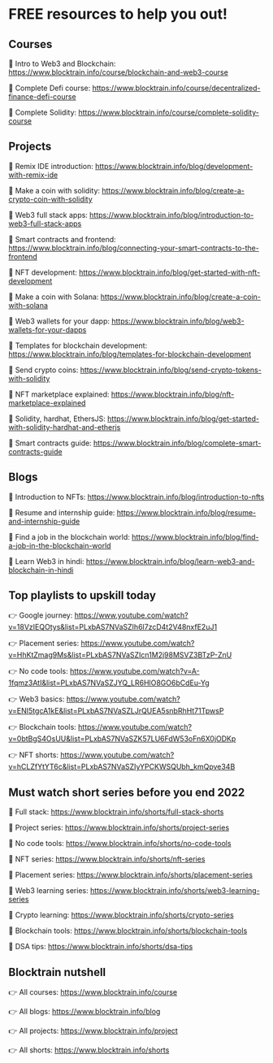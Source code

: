# FREE resources to help you out!

## Courses
📘 Intro to Web3 and Blockchain: https://www.blocktrain.info/course/blockchain-and-web3-course 

📘 Complete Defi course: https://www.blocktrain.info/course/decentralized-finance-defi-course  

📘 Complete Solidity: https://www.blocktrain.info/course/complete-solidity-course 

## Projects

📌 Remix IDE introduction: https://www.blocktrain.info/blog/development-with-remix-ide

📌 Make a coin with solidity: https://www.blocktrain.info/blog/create-a-crypto-coin-with-solidity 

📌 Web3 full stack apps: https://www.blocktrain.info/blog/introduction-to-web3-full-stack-apps 

📌 Smart contracts and frontend: https://www.blocktrain.info/blog/connecting-your-smart-contracts-to-the-frontend 

📌 NFT development: https://www.blocktrain.info/blog/get-started-with-nft-development 

📌 Make a coin with Solana: https://www.blocktrain.info/blog/create-a-coin-with-solana 

📌 Web3 wallets for your dapp: https://www.blocktrain.info/blog/web3-wallets-for-your-dapps 

📌 Templates for blockchain development: https://www.blocktrain.info/blog/templates-for-blockchain-development 

📌 Send crypto coins: https://www.blocktrain.info/blog/send-crypto-tokens-with-solidity 

📌 NFT marketplace explained: https://www.blocktrain.info/blog/nft-marketplace-explained 

📌 Solidity, hardhat, EthersJS: https://www.blocktrain.info/blog/get-started-with-solidity-hardhat-and-etherjs 

📌 Smart contracts guide: https://www.blocktrain.info/blog/complete-smart-contracts-guide 


## Blogs

📘 Introduction to NFTs: https://www.blocktrain.info/blog/introduction-to-nfts

📘 Resume and internship guide: https://www.blocktrain.info/blog/resume-and-internship-guide 

📘 Find a job in the blockchain world: https://www.blocktrain.info/blog/find-a-job-in-the-blockchain-world 

📘 Learn Web3 in hindi: https://www.blocktrain.info/blog/learn-web3-and-blockchain-in-hindi 


## Top playlists to upskill today

👉 Google journey: https://www.youtube.com/watch?v=18VzIEQOtys&list=PLxbAS7NVaSZIh6l7zcD4t2V48nxfE2uJ1 

👉 Placement series:
https://www.youtube.com/watch?v=HhKtZmag9Ms&list=PLxbAS7NVaSZIcn1M2j98MSVZ3BTzP-ZnU 

👉 No code tools: https://www.youtube.com/watch?v=A-1fqmz3AtI&list=PLxbAS7NVaSZJYQ_LR6HlO8GO6bCdEu-Yg 

👉 Web3 basics: https://www.youtube.com/watch?v=ENI5tgcA1kE&list=PLxbAS7NVaSZLJrQUEA5snbRhHt71TpwsP 

👉 Blockchain tools: https://www.youtube.com/watch?v=0btBgS4OsUU&list=PLxbAS7NVaSZK57LU6FdW53oFn6X0jODKp 

👉 NFT shorts: https://www.youtube.com/watch?v=hCLZfYtYT6c&list=PLxbAS7NVaSZIyYPCKWSQUbh_kmQpve34B 


## Must watch short series before you end 2022

📌 Full stack: https://www.blocktrain.info/shorts/full-stack-shorts 

📌 Project series: https://www.blocktrain.info/shorts/project-series 

📌 No code tools: https://www.blocktrain.info/shorts/no-code-tools 

📌 NFT series: https://www.blocktrain.info/shorts/nft-series 

📌 Placement series: https://www.blocktrain.info/shorts/placement-series 

📌 Web3 learning series: https://www.blocktrain.info/shorts/web3-learning-series 

📌 Crypto learning: https://www.blocktrain.info/shorts/crypto-series 

📌 Blockchain tools: https://www.blocktrain.info/shorts/blockchain-tools 

📌 DSA tips: https://www.blocktrain.info/shorts/dsa-tips 


## Blocktrain nutshell

👉 All courses: https://www.blocktrain.info/course 

👉 All blogs: https://www.blocktrain.info/blog 

👉 All projects: https://www.blocktrain.info/project 

👉 All shorts: https://www.blocktrain.info/shorts 
